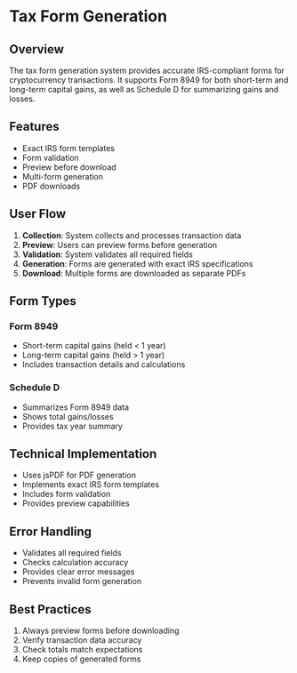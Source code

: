 # Tax Form Generation

## Overview

The tax form generation system provides accurate IRS-compliant forms for cryptocurrency transactions. It supports Form 8949 for both short-term and long-term capital gains, as well as Schedule D for summarizing gains and losses.

## Features

- Exact IRS form templates
- Form validation
- Preview before download
- Multi-form generation
- PDF downloads

## User Flow

1. **Collection**: System collects and processes transaction data
2. **Preview**: Users can preview forms before generation
3. **Validation**: System validates all required fields
4. **Generation**: Forms are generated with exact IRS specifications
5. **Download**: Multiple forms are downloaded as separate PDFs

## Form Types

### Form 8949

- Short-term capital gains (held < 1 year)
- Long-term capital gains (held > 1 year)
- Includes transaction details and calculations

### Schedule D

- Summarizes Form 8949 data
- Shows total gains/losses
- Provides tax year summary

## Technical Implementation

- Uses jsPDF for PDF generation
- Implements exact IRS form templates
- Includes form validation
- Provides preview capabilities

## Error Handling

- Validates all required fields
- Checks calculation accuracy
- Provides clear error messages
- Prevents invalid form generation

## Best Practices

1. Always preview forms before downloading
2. Verify transaction data accuracy
3. Check totals match expectations
4. Keep copies of generated forms
